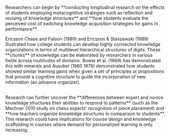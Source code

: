 <p><span style=font-weight: 400;>Researchers can begin by </span>**conducting longitudinal research on the effects of students employing metacognitive strategies such as reflection and revising of knowledge structures**<span style=font-weight: 400;> and </span>**how students evaluate the perceived cost of switching knowledge acquisition strategies for gains in performance**<span style=font-weight: 400;>.</span></p>

<p><span style=font-weight: 400;>Ericsson Chase and Faloon (1980) and Ericsson &amp; Staszewski (1989) illustrated how college students can develop highly connected knowledge organizations in terms of multilevel hierarchical structures of digits. These </span>**chunks**<span style=font-weight: 400;> of knowledge can be elaborated by researchers in various fields across multitudes of domains. Bower et al. (1969) has demonstrated this with minerals and Ausubel (1960 1978) demonstrated how students showed similar learning gains when given a set of principles or propositions that provide a cognitive structure to guide the incorporation of new information (an advance organizer).</span></p>  <p><br><span style=font-weight: 400;>Research can further uncover the </span>**differences between expert and novice knowledge structures their abilities to respond to patterns**<span style=font-weight: 400;> (such as the Mechner 2010 study on chess experts' recognition of piece placement) and </span>**how teachers organize knowledge structures in comparison to students**<span style=font-weight: 400;>. This research could have implications for course design and knowledge scaffolding in courses where demand for personalized learning is only increasing.</span></p>